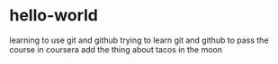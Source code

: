 # hello-world
learning to use git and github
trying to learn git and github to pass the course in coursera
add the thing about tacos in the moon
